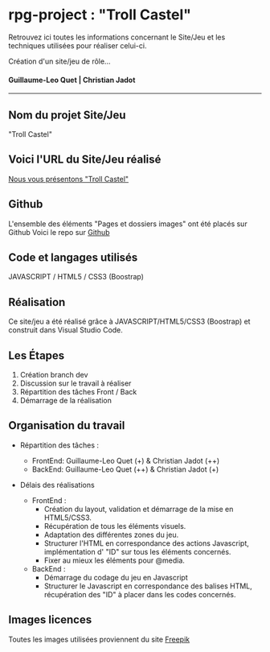 # rpg-project : "Troll Castel"

Retrouvez ici toutes les informations concernant le Site/Jeu et les techniques utilisées pour réaliser celui-ci.

Création d'un site/jeu de rôle...<br>
#### Guillaume-Leo Quet | Christian Jadot

***

## Nom du projet Site/Jeu

"Troll Castel"

## Voici l'URL du Site/Jeu réalisé
[Nous vous présentons "Troll Castel"](https://guillaume-leo.github.io/rpg-project/)

## Github
L'ensemble des éléments "Pages et dossiers images" ont été placés sur Github
Voici le repo sur [Github](https://github.com/guillaume-leo/rpg-project)


## Code et langages utilisés
JAVASCRIPT / HTML5 / CSS3 (Boostrap)

## Réalisation
Ce site/jeu a été réalisé grâce à JAVASCRIPT/HTML5/CSS3 (Boostrap) et construit dans Visual Studio Code.

## Les Étapes
1. Création branch dev
3. Discussion sur le travail à réaliser
4. Répartition des tâches Front / Back
5. Démarrage de la réalisation

## Organisation du travail
- Répartition des tâches :
  - FrontEnd: Guillaume-Leo Quet (+) & Christian Jadot (++)
  - BackEnd: Guillaume-Leo Quet (++) & Christian Jadot (+)

- Délais des réalisations
  - FrontEnd :
    - Création du layout, validation et démarrage de la mise en HTML5/CSS3.<br>
    - Récupération de tous les éléments visuels.<br>
    - Adaptation des différentes zones du jeu.<br>
    - Structurer l'HTML en correspondance des actions Javascript, implémentation d' "ID" sur tous les éléments concernés.<br>
    - Fixer au mieux les éléments pour @media.<br>
  - BackEnd :
    - Démarrage du codage du jeu en Javascript<br>
    - Structurer le Javascript en correspondance des balises HTML, récupération des "ID" à placer dans les codes concernés.<br>

<a name="Photos-licences"></a>
## Images licences
Toutes les images utilisées proviennent du site [Freepik](https://www.freepik.com/)